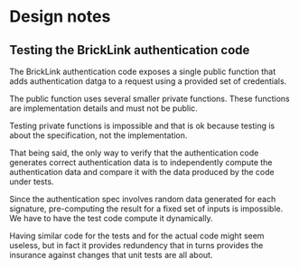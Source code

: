 #  Design notes

## Testing the BrickLink authentication code

The BrickLink authentication code exposes a single public function that adds authentication datga to a request using a provided set of credentials.

The public function uses several smaller private functions. These functions are implementation details and must not be public.

Testing private functions is impossible and that is ok because testing is about the specification, not the implementation.

That being said, the only way to verify that the authentication code generates correct authentication data is to independently compute the authentication data and compare it with the data produced by the code under tests.

Since the authentication spec involves random data generated for each signature, pre-computing the result for a fixed set of inputs is impossible. We have to have the test code compute it dynamically.

Having similar code for the tests and for the actual code might seem useless, but in fact it provides redundency that in turns provides the insurance against changes that unit tests are all about.
